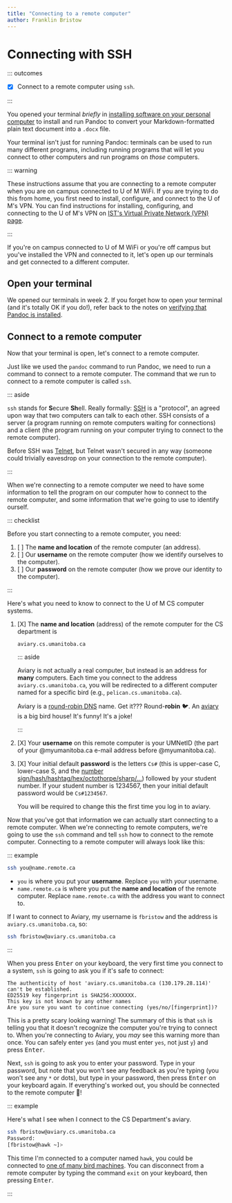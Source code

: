 ```yaml
---
title: "Connecting to a remote computer"
author: Franklin Bristow
---
```


Connecting with SSH
===================

::: outcomes

* [X] Connect to a remote computer using `ssh`.

:::

You opened your terminal *briefly* in [installing software on your personal
computer] to install and run Pandoc to convert your Markdown-formatted plain
text document into a `.docx` file.

Your terminal isn't just for running Pandoc: terminals can be used to run many
different programs, including running programs that will let you connect to
other computers and run programs on *those* computers.

::: warning

These instructions assume that you are connecting to a remote computer when you
are on campus connected to U of M WiFi. If you are trying to do this from home,
you first need to install, configure, and connect to the U of M's VPN. You can
find instructions for installing, configuring, and connecting to the U of M's
VPN on [IST's Virtual Private Network (VPN) page].

:::

If you're on campus connected to U of M WiFi or you're off campus but you've
installed the VPN and connected to it, let's open up our terminals and get
connected to a different computer.

[installing software on your personal computer]: ../topic01/topic-2.html
[IST's Virtual Private Network (VPN) page]:
https://umanitoba.ca/information-services-technology/my-security/vpn-support

Open your terminal
------------------

We opened our terminals in week 2. If you forget how to open your terminal (and
it's totally OK if you do!), refer back to the notes on [verifying that Pandoc
is installed].

[verifying that Pandoc is installed]:
../topic01/topic-2.html#verifying-that-pandoc-is-installed

Connect to a remote computer
----------------------------

Now that your terminal is open, let's connect to a remote computer.

Just like we used the `pandoc` command to run Pandoc, we need to run a command
to connect to a remote computer. The command that we run to connect to a remote
computer is called `ssh`.

::: aside

`ssh` stands for **S**ecure **Sh**ell. Really formally: [SSH] is a "protocol",
an agreed upon way that two computers can talk to each other. SSH consists of a
server (a program running on remote computers waiting for connections) and a
client (the program running on your computer trying to connect to the remote
computer).

Before SSH was [Telnet], but Telnet wasn't secured in any way (someone could
trivially eavesdrop on your connection to the remote computer).

[SSH]: https://en.wikipedia.org/wiki/Secure_Shell
[Telnet]: https://en.wikipedia.org/wiki/Telnet

:::

When we're connecting to a remote computer we need to have some information to
tell the program on our computer how to connect to the remote computer, and some
information that we're going to use to identify ourself.

::: checklist

Before you start connecting to a remote computer, you need:

1. [ ] The **name and location** of the remote computer (an address).
2. [ ] Our **username** on the remote computer (how we identify ourselves to the
   computer).
3. [ ] Our **password** on the remote computer (how we prove our identity to the
   computer).

:::

Here's what you need to know to connect to the U of M CS computer systems.

1. [X] The **name and location** (address) of the remote computer for the CS
   department is

   ```
   aviary.cs.umanitoba.ca
   ```

   ::: aside
    
   Aviary is not actually a real computer, but instead is an address for
   **many** computers. Each time you connect to the address
   `aviary.cs.umanitoba.ca`, you will be redirected to a different computer
   named for a specific bird (e.g., `pelican.cs.umanitoba.ca`).

   Aviary is a [round-robin DNS] name. Get it??? Round-**robin** :bird:. An
   [aviary] is a big bird house! It's funny! It's a joke!

   [aviary]: https://en.wikipedia.org/wiki/Aviary
   [round-robin DNS]: https://en.wikipedia.org/wiki/Round-robin_DNS

   :::
2. [X] Your **username** on this remote computer is your UMNetID (the part of
   your @myumanitoba.ca e-mail address before @myumanitoba.ca).
3. [X] Your initial default **password** is the letters `Cs#` (this is
   upper-case C, lower-case S, and the [number
   sign/hash/hashtag/hex/octothorpe/sharp/...]) followed by your
   student number. If your student number is 1234567, then your initial default
   password would be `Cs#1234567`.

   You will be required to change this the first time you log in to aviary.

[number sign/hash/hashtag/hex/octothorpe/sharp/...]:
https://en.wikipedia.org/wiki/Number_sign#Names

Now that you've got that information we can actually start connecting to a
remote computer. When we're connecting to remote computers, we're going to use
the `ssh` command and tell `ssh` how to connect to the remote computer. Connecting
to a remote computer will always look like this:

::: example

```bash
ssh you@name.remote.ca
```

* `you` is where you put your **username**. Replace `you` with *your* username.
* `name.remote.ca` is where you put the **name and location** of the remote
  computer. Replace `name.remote.ca` with the address you want to connect to.

If I want to connect to Aviary, my username is `fbristow` and the address is
`aviary.cs.umanitoba.ca`, so:

```bash
ssh fbristow@aviary.cs.umanitoba.ca
```

:::

When you press <kbd>Enter</kbd> on your keyboard, the very first time you
connect to a system, `ssh` is going to ask you if it's safe to connect:

```
The authenticity of host 'aviary.cs.umanitoba.ca (130.179.28.114)' can't be established.
ED25519 key fingerprint is SHA256:XXXXXXX.
This key is not known by any other names
Are you sure you want to continue connecting (yes/no/[fingerprint])?
```

This is a pretty scary looking warning! The summary of this is that `ssh` is
telling you that it doesn't recognize the computer you're trying to connect to.
When you're connecting to Aviary, you *may* see this warning more than once. You
can safely enter `yes` (and you must enter `yes`, not just `y`) and press
<kbd>Enter</kbd>.

Next, `ssh` is going to ask you to enter your password. Type in your password,
but note that you won't see any feedback as you're typing (you won't see any `*`
or dots), but type in your password, then press <kbd>Enter</kbd> on your
keyboard again. If everything's worked out, you should be connected to the
remote computer :tada:!

::: example

Here's what I see when I connect to the CS Department's aviary. 

```bash
ssh fbristow@aviary.cs.umanitoba.ca
Password: 
[fbristow@hawk ~]> 
```

This time I'm connected to a computer named `hawk`, you could be connected to
[one of many bird machines]. You can disconnect from a remote computer by typing
the command `exit` on your keyboard, then pressing <kbd>Enter</kbd>.


[one of many bird machines]:
https://linux-www.cs.umanitoba.ca/cgi-bin/man?machines

:::
